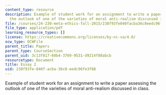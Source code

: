 ```yaml
---
content_type: resource
description: Example of student work for an assignment to write a paper assessing
  the outlook of one of the varieties of moral anti-realism discussed in class.
file: /courses/24-230-meta-ethics-fall-2015/238f93fe040facba36c8eedc96fe3f88_MIT24_230F15_Essay2.pdf
file_type: application/pdf
learning_resource_types: []
license: https://creativecommons.org/licenses/by-nc-sa/4.0/
ocw_type: OCWFile
parent_title: Papers
parent_type: CourseSection
parent_uid: 3c13f817-60b4-3769-9531-d9214f88abcb
resourcetype: Document
title: Essay 2
uid: 238f93fe-040f-acba-36c8-eedc96fe3f88
---
```

Example of student work for an assignment to write a paper assessing the outlook of one of the varieties of moral anti-realism discussed in class.